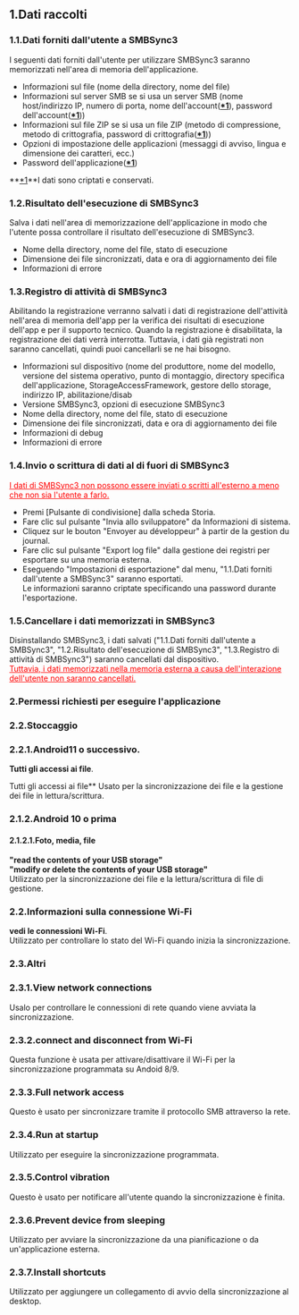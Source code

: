 ## 1.Dati raccolti  
### 1.1.Dati forniti dall'utente a SMBSync3  

I seguenti dati forniti dall'utente per utilizzare SMBSync3 saranno memorizzati nell'area di memoria dell'applicazione.  

- Informazioni sul file (nome della directory, nome del file)  
- Informazioni sul server SMB se si usa un server SMB (nome host/indirizzo IP, numero di porta, nome dell'account(**<u>\*1</u>**), password dell'account(**<u>\*1</u>**))  
- Informazioni sul file ZIP se si usa un file ZIP (metodo di compressione, metodo di crittografia, password di crittografia(**<u>\*1</u>**))  
- Opzioni di impostazione delle applicazioni (messaggi di avviso, lingua e dimensione dei caratteri, ecc.)  
- Password dell'applicazione(**<u>\*1</u>**)  

**<u>\*1</u>**I dati sono criptati e conservati.  

### 1.2.Risultato dell'esecuzione di SMBSync3  

Salva i dati nell'area di memorizzazione dell'applicazione in modo che l'utente possa controllare il risultato dell'esecuzione di SMBSync3.  

- Nome della directory, nome del file, stato di esecuzione  
- Dimensione dei file sincronizzati, data e ora di aggiornamento dei file  
- Informazioni di errore  

### 1.3.Registro di attività di SMBSync3  

Abilitando la registrazione verranno salvati i dati di registrazione dell'attività nell'area di memoria dell'app per la verifica dei risultati di esecuzione dell'app e per il supporto tecnico. Quando la registrazione è disabilitata, la registrazione dei dati verrà interrotta. Tuttavia, i dati già registrati non saranno cancellati, quindi puoi cancellarli se ne hai bisogno.  

- Informazioni sul dispositivo (nome del produttore, nome del modello, versione del sistema operativo, punto di montaggio, directory specifica dell'applicazione, StorageAccessFramework, gestore dello storage, indirizzo IP, abilitazione/disab  
- Versione SMBSync3, opzioni di esecuzione SMBSync3  
- Nome della directory, nome del file, stato di esecuzione  
- Dimensione dei file sincronizzati, data e ora di aggiornamento dei file  
- Informazioni di debug  
- Informazioni di errore  

### 1.4.Invio o scrittura di dati al di fuori di SMBSync3  

<span style="color: red;"><u>I dati di SMBSync3 non possono essere inviati o scritti all'esterno a meno che non sia l'utente a farlo.</u></span>  

- Premi [Pulsante di condivisione] dalla scheda Storia.  
- Fare clic sul pulsante "Invia allo sviluppatore" da Informazioni di sistema.  
- Cliquez sur le bouton "Envoyer au développeur" à partir de la gestion du journal.  
- Fare clic sul pulsante "Export log file" dalla gestione dei registri per esportare su una memoria esterna.  
- Eseguendo "Impostazioni di esportazione" dal menu, "1.1.Dati forniti dall'utente a SMBSync3" saranno esportati.  
Le informazioni saranno criptate specificando una password durante l'esportazione.  

### 1.5.Cancellare i dati memorizzati in SMBSync3  

Disinstallando SMBSync3, i dati salvati ("1.1.Dati forniti dall'utente a SMBSync3", "1.2.Risultato dell'esecuzione di SMBSync3", "1.3.Registro di attività di SMBSync3") saranno cancellati dal dispositivo.  
<span style="color: red;"><u>Tuttavia, i dati memorizzati nella memoria esterna a causa dell'interazione dell'utente non saranno cancellati.</u></span>  

### 2.Permessi richiesti per eseguire l'applicazione  

### 2.2.Stoccaggio  

### 2.2.1.Android11 o successivo.  
**Tutti gli accessi ai file**.  

Tutti gli accessi ai file** Usato per la sincronizzazione dei file e la gestione dei file in lettura/scrittura.  

### 2.1.2.Android 10 o prima  

#### 2.1.2.1.Foto, media, file  
**"read the contents of your USB storage"**  
**"modify or delete the contents of your USB storage"**  
Utilizzato per la sincronizzazione dei file e la lettura/scrittura di file di gestione.  

### 2.2.Informazioni sulla connessione Wi-Fi  
**vedi le connessioni Wi-Fi**.  
Utilizzato per controllare lo stato del Wi-Fi quando inizia la sincronizzazione.  

### 2.3.Altri  
### 2.3.1.View network connections  
Usalo per controllare le connessioni di rete quando viene avviata la sincronizzazione.  
### 2.3.2.connect and disconnect from Wi-Fi  
Questa funzione è usata per attivare/disattivare il Wi-Fi per la sincronizzazione programmata su Andoid 8/9.  
### 2.3.3.Full network access  
Questo è usato per sincronizzare tramite il protocollo SMB attraverso la rete.  
### 2.3.4.Run at startup  
Utilizzato per eseguire la sincronizzazione programmata.  
### 2.3.5.Control vibration  
Questo è usato per notificare all'utente quando la sincronizzazione è finita.  
### 2.3.6.Prevent device from sleeping  
Utilizzato per avviare la sincronizzazione da una pianificazione o da un'applicazione esterna.  
### 2.3.7.Install shortcuts  
Utilizzato per aggiungere un collegamento di avvio della sincronizzazione al desktop.  
